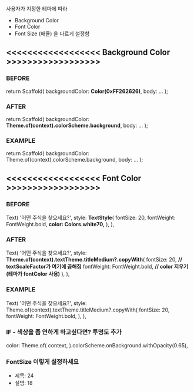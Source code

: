 사용자가 지정한 테마에 따라
- Background Color
- Font Color
- Font Size (배율)
을 다르게 설정함

## <<<<<<<<<<<<<<<<<< Background Color >>>>>>>>>>>>>>>>>>
### BEFORE
return Scaffold(
  backgroundColor: **Color(0xFF262626)**,
  body: ...
);
### AFTER
return Scaffold(
  backgroundColor: **Theme.of(context).colorScheme.background**,
  body: ...
);
### EXAMPLE
return Scaffold(
  backgroundColor: Theme.of(context).colorScheme.background,
  body: ...
);

## <<<<<<<<<<<<<<<<<< Font Color >>>>>>>>>>>>>>>>>>
### BEFORE
Text(
  '어떤 주식을 찾으세요?',
  style: **TextStyle**(
    fontSize: 20,
    fontWeight: FontWeight.bold,
    **color: Colors.white70,**
  ),
),
### AFTER
Text(
  '어떤 주식을 찾으세요?',
  style: **Theme.of(context).textTheme.titleMedium?.copyWith**(
    fontSize: 20, **// textScaleFactor가 여기에 곱해짐**
    fontWeight: FontWeight.bold,
    **// color 지우기 (테마가 fontColor 사용)**
  ),
),
### EXAMPLE
Text(
  '어떤 주식을 찾으세요?',
  style: Theme.of(context).textTheme.titleMedium?.copyWith(
    fontSize: 20,
    fontWeight: FontWeight.bold,
  ),
),
### IF - 색상을 좀 연하게 하고싶다면? 투명도 추가
color: Theme.of(
    context,
).colorScheme.onBackground.withOpacity(0.65),
### FontSize 이렇게 설정하세요
- 제목: 24
- 설명: 18